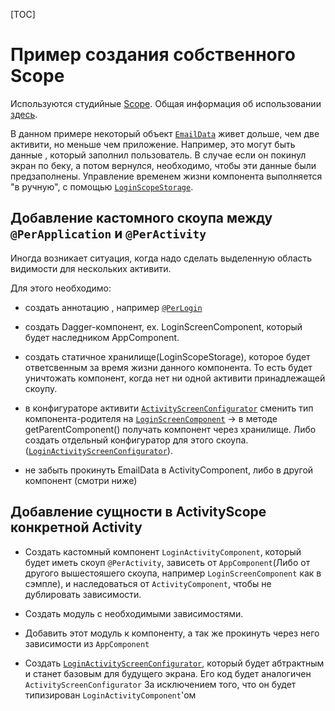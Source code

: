 [TOC]

# Пример создания собственного Scope

Используются студийные [Scope](../dagger-scope/README.md).
Общая информация об использовании [здесь](../docs/common/di.md).

В данном примере некоторый объект [`EmailData`][ld] живет дольше, чем две активити,
но меньше чем приложение. Например, это могут быть данные , который заполнил пользователь.
В случае если он покинул экран по беку, а потом вернулся, необходимо, чтобы
эти данные были предзаполнены.
Управление временем жизни компонента выполняется "в ручную", c помощью
[`LoginScopeStorage`][lss].

## Добавление кастомного скоупа между `@PerApplication` и `@PerActivity`

Иногда возникает ситуация, когда надо сделать выделенную область видимости
для нескольких активити.

Для этого необходимо:

- создать аннотацию , например [`@PerLogin`][pl]

- создать Dagger-компонент, ex. LoginScreenComponent, который будет наследником
AppComponent.

- создать статичное хранилище(LoginScopeStorage), которое будет ответсвенным за время жизни
данного компонента. То есть будет уничтожать компонент, когда нет ни одной
активити принадлежащей скоупу.

- в конфигураторе активити [`ActivityScreenConfigurator`][asc] сменить тип компонента-родителя
на [`LoginScreenComponent`][lcomp] -> в методе getParentComponent() получать компонент через
хранилище. Либо создать отдельный конфигуратор для этого скоупа.
([`LoginActivityScreenConfigurator`][lasc]).

- не забыть прокинуть EmailData в ActivityComponent, либо в другой компонент
(смотри ниже)

## Добавление сущности в ActivityScope конкретной Activity

* Создать кастомный компонент `LoginActivityComponent`, который будет иметь скоуп
`@PerActivity`, зависеть от `AppComponent`(Либо от другого вышестояшего скоупа,
например `LoginScreenComponent` как в сэмпле), и наследоваться от `ActivityComponent`,
чтобы не дублировать зависимости.

* Создать модуль с необходимыми зависимостями.

* Добавить этот модуль к компоненту, а так же прокинуть через него зависимости
из `AppComponent`

* Создать [`LoginActivityScreenConfigurator`][lasc], который будет абтрактным и
станет базовым для будущего экрана. Его код будет аналогичен `ActivityScreenConfigurator`
За исключением того, что он будет типизирован `LoginActivityComponent`'ом


[ld]: src/main/java/ru/surfstudio/android/custom_scope_sample/domain/EmailData.kt
[lss]: src/main/java/ru/surfstudio/android/custom_scope_sample/ui/base/LoginScopeStorage.kt
[pl]: src/main/java/ru/surfstudio/android/custom_scope_sample/ui/base/dagger/scope/PerLogin.kt
[asc]: src/main/java/ru/surfstudio/android/custom_scope_sample/ui/base/configurator/ActivityScreenConfigurator.java
[lcomp]: src/main/java/ru/surfstudio/android/custom_scope_sample/ui/base/dagger/login/LoginScreenComponent.kt
[lasc]: src/main/java/ru/surfstudio/android/custom_scope_sample/ui/base/configurator/LoginActivityScreenConfigurator.java